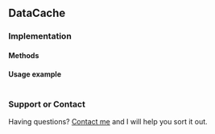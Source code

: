 ## DataCache

### Implementation

#### Methods 

#### Usage example

```csharp
```

### Support or Contact

Having questions? [Contact me](https://github.com/CanadianBeaver) and I will help you sort it out.
 
<style>
 .inner {
   min-width: 800px !important; 
   max-width: 60% !important;
 }
</style>
